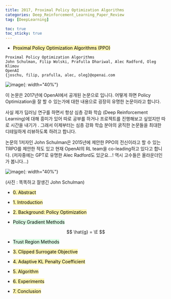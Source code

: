 ```yaml
---
title: 2017, Proximal Policy Optimization Algorithms
categories: Deep_Reinforcement_Learning_Paper_Review
tag: [DeepLearning]

toc: true
toc_sticky: true
---
```


- <mark style='background-color: #fff5b1'> Proximal Policy Optimization Algorithms (PPO) </mark>

```
Proximal Policy Optimization Algorithms
John Schulman, Filip Wolski, Prafulla Dhariwal, Alec Radford, Oleg Klimov
OpenAI
{joschu, filip, prafulla, alec, oleg}@openai.com
```

![image](https://user-images.githubusercontent.com/48202736/106094048-b8d50180-6174-11eb-8e8f-02c31a3d12e5.png){: width="40%"}

이 논문은 2017년에 OpenAI에서 공개된 논문으로 입니다. 어떻게 하면 Policy Optimization을 잘 할 수 있는가에 대한 내용으로 굉장히 유명한 논문이라고 합니다.

사실 제가 딥러닝 연구를 하면서 항상 심층 강화 학습 (Deep Reinforcement Learning)에 대해 흥미가 있어 따로 공부를 하거나 프로젝트를 진행해보고 싶었지만 따로 시간을 내기가 .
그래서 이제부터는 심층 강화 학습 분야의 굵직한 논문들을 최대한 디테일하게 리뷰하도록 하려고 합니다.

논문의 1저자인 John Schulman은 2015년에 제안한 PPO의 전신이라고 할 수 있는 TRPO를 제안한 적도 있고 현재 OpenAI의 RL team을 co-leading하고 있다고 합니다.
(저자중에는 GPT로 유명한 Alec Radford도 있군요...! 역시 고수들은 올라운더인가 봅니다...)

![image](https://user-images.githubusercontent.com/48202736/106094032-b2468a00-6174-11eb-9e46-4a4bd93a3aa9.png){: width="40%"}

(사진 : 똑똑하고 잘생긴 John Schulman)




- <mark style='background-color: #fff5b1'> 0. Abstract </mark>


- <mark style='background-color: #fff5b1'> 1. Introduction </mark>


- <mark style='background-color: #fff5b1'> 2. Background: Policy Optimization </mark>


- <mark style='background-color: #dcffe4'> Policy Gradient Methods </mark>
  
<center>$$ \hat{g} = \E $$</center>
  
  
- <mark style='background-color: #dcffe4'> Trust Region Methods </mark>


- <mark style='background-color: #fff5b1'> 3. Clipped Surrogate Objective </mark>


- <mark style='background-color: #fff5b1'> 4. Adaptive KL Penalty Coefficient </mark>


- <mark style='background-color: #fff5b1'> 5. Algorithm </mark>


- <mark style='background-color: #fff5b1'> 6. Experiments </mark>


- <mark style='background-color: #fff5b1'> 7. Conclusion </mark>
